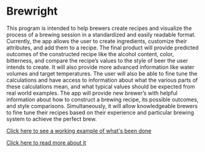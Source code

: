 # Brewright

This program is intended to help brewers create recipes and visualize the process of a brewing session in a standardized and easily readable format. Currently, the app allows the user to create ingredients, customize their attributes, and add them to a recipe. The final product will provide predicted outcomes of the constructed recipe like the alcohol content, color, bitterness, and compare the recipe’s values to the style of beer the user intends to create. It will also provide more advanced information like water volumes and target temperatures. The user will also be able to fine tune the calculations and have access to information about what the various parts of these calculations mean, and what typical values should be expected from real world examples. The app will provide new brewer’s with helpful information about how to construct a brewing recipe, its possible outcomes, and style comparisons. Simultaneously, it will allow knowledgeable brewers to fine tune their recipes based on their experience and particular brewing system to achieve the perfect brew.

[Click here to see a working example of what's been done](https://brewright.herokuapp.com/)

[Click here to read more about it](http://conkytom.com/portfolio/brewright/)
